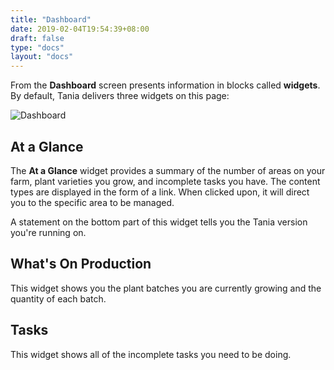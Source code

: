```yaml
---
title: "Dashboard"
date: 2019-02-04T19:54:39+08:00
draft: false
type: "docs"
layout: "docs"
---
```


From the **Dashboard** screen presents information in blocks called **widgets**. By default, Tania delivers three widgets on this page:

<div class="row">
	<div class="col-12 col-lg-10">
		<img src="/docs/dashboard.PNG" alt="Dashboard">
	</div>
</div>

## At a Glance
<p>The <strong>At a Glance</strong> widget provides a summary of the number of areas on your farm, plant varieties you grow, and incomplete tasks you have. The content types are displayed in the form of a link. When clicked upon, it will direct you to the specific area to be managed.</p>
<p>A statement on the bottom part of this widget tells you the Tania version you're running on.</p>

## What's On Production
<p>This widget shows you the plant batches you are currently growing and the quantity of each batch.

## Tasks
<p>This widget shows all of the incomplete tasks you need to be doing.</p>
